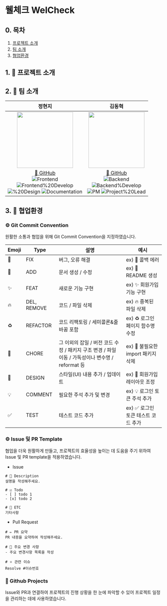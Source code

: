 # 웰체크 WelCheck

## 0. 목차

1. [프로젝트 소개](#1-📖-프로젝트-소개)
2. [팀 소개](#2-👥-팀-소개)
3. [협업환경](#3-⚙️-협업환경)

## 1. 📖 프로젝트 소개

## 2. 👥 팀 소개

<div align="center">

|                                                                                    **정현지**                                                                                    |                                                                                                  **김동혁**                                                                                                  |                                             
| :------------------------------------------------------------------------------------------------------------------------------------------------------------------------------: | :----------------------------------------------------------------------------------------------------------------------------------------------------------------------------------------------------------: | 
|                         <img src="https://avatars.githubusercontent.com/u/93240906?v=4" height=180 >                         |                                       <img src="https://avatars.githubusercontent.com/u/75555609?v=4" height=180 >                                       |                                    
| [🔗 GitHub](https://github.com/aicul313)<br/> ![Frontend](https://img.shields.io/badge/-Frontend-C4E1C5) <br/> ![Frontend%20Develop](https://img.shields.io/badge/-Frontend%20Develop-458947) <br/> ![%20Design](https://img.shields.io/badge/-%20Design-458947) ![Documentation](https://img.shields.io/badge/-Documentation-458947) | [🔗 GitHub](https://github.com/BaSak0630)<br/> ![Backend](https://img.shields.io/badge/-Backend-458947) <br/> ![Backend%Develop](https://img.shields.io/badge/-Backend%20Develop-C4E1C5) <br/> ![PM](https://img.shields.io/badge/-PM-C4E1C5) ![Project%20Lead](https://img.shields.io/badge/-Project%20Lead-C4E1C5)|


<div align="left">

## 3. 🤝 협업환경

### ⚙️ Git Commit Convention

원활한 소통과 협업을 위해 Git Commit Convention을 지정하였습니다.

| Emoji | Type        | 설명                                                                                        | 예시                                     |
| ----- | ----------- | ------------------------------------------------------------------------------------------- | ---------------------------------------- |
| 🐛    | FIX         | 버그, 오류 해결                                                                             | ex) 🐛 콜백 에러                    |
| 📝    | ADD         | 문서 생성 / 수정                                                                            | ex) 📝 README 생성                     |
| ✨    | FEAT        | 새로운 기능 구현                                                                            | ex) ✨ 회원가입 기능 구현                      |
| 🔥    | DEL, REMOVE | 코드 / 파일 삭제                                                                            | ex) 🔥 중복된 파일 삭제                    |
| ♻️    | REFACTOR    | 코드 리팩토링 / 세미콜론&줄바꿈 포함                                                         | ex) ♻️ 로그인 페이지 함수명 수정         |
| 🚚    | CHORE       | 그 이외의 잡일 / 버전 코드 수정 / 패키지 구조 변경 / 파일 이동 / 가독성이나 변수명 / reformat 등 | ex) 🚚 불필요한 import 패키지 삭제 |
| 💄    | DESIGN      | 스타일(UI) 내용 추가 / 업데이트                                                   | ex) 💄 회원가입 레이아웃 조정            |
| 💡    | COMMENT     | 필요한 주석 추가 및 변경                                                                    | ex) 💡 로그인 토큰 주석 추가               |
| ✅    | TEST        | 테스트 코드 추가                                                                            | ex) ✅ 로그인 토큰 테스트 코드 추가      |

### ⚙️ Issue 및 PR Template

협업을 더욱 원활하게 만들고, 프로젝트의 효율성을 높이는 데 도움을 주기 위하여 Issue 및 PR template을 적용하였습니다.

* Issue
```
# 📝 Description
설명을 작성해주세요.

# ☑️ Todo
- [ ] todo 1
- [x] todo 2

# 🚩 ETC
기타사항
```

* Pull Request
```
# ✏️ PR 요약
PR 내용을 요약하여 작성해주세요.

# 📌 주요 변경 사항
- 주요 변경사항 목록을 작성

# ⭐ 관련 이슈
Resolve #이슈번호
```

### 📅 Github Projects

Issue와 PR과 연결하여 프로젝트의 진행 상황을 한 눈에 파악할 수 있어 프로젝트 일정을 관리하는 데에 사용하였습니다.